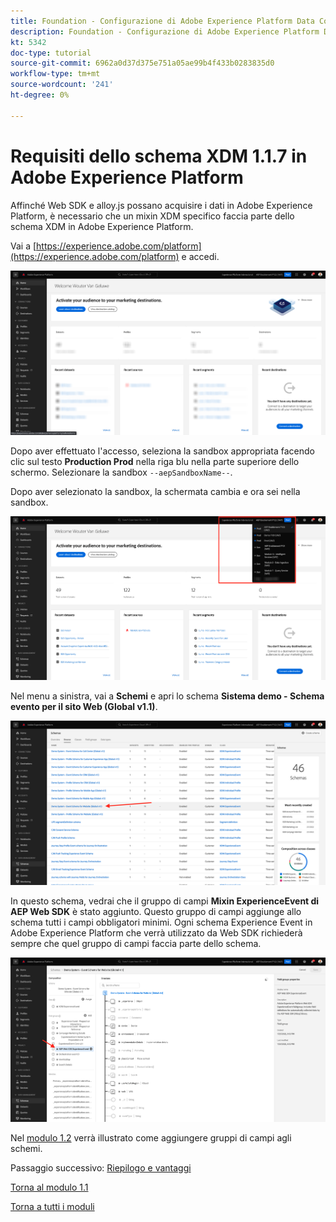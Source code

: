 ```yaml
---
title: Foundation - Configurazione di Adobe Experience Platform Data Collection e dell’estensione Web SDK - Requisiti dello schema XDM in Adobe Experience Platform
description: Foundation - Configurazione di Adobe Experience Platform Data Collection e dell’estensione Web SDK - Requisiti dello schema XDM in Adobe Experience Platform
kt: 5342
doc-type: tutorial
source-git-commit: 6962a0d37d375e751a05ae99b4f433b0283835d0
workflow-type: tm+mt
source-wordcount: '241'
ht-degree: 0%

---
```


# Requisiti dello schema XDM 1.1.7 in Adobe Experience Platform

Affinché Web SDK e alloy.js possano acquisire i dati in Adobe Experience Platform, è necessario che un mixin XDM specifico faccia parte dello schema XDM in Adobe Experience Platform.

Vai a [https://experience.adobe.com/platform](https://experience.adobe.com/platform) e accedi.

![Debugger AEP](./images/exp1.png)

Dopo aver effettuato l&#39;accesso, seleziona la sandbox appropriata facendo clic sul testo **Production Prod** nella riga blu nella parte superiore dello schermo. Selezionare la sandbox `--aepSandboxName--`.

Dopo aver selezionato la sandbox, la schermata cambia e ora sei nella sandbox.

![Debugger AEP](./images/exp2.png)

Nel menu a sinistra, vai a **Schemi** e apri lo schema **Sistema demo - Schema evento per il sito Web (Global v1.1)**.

![Debugger AEP](./images/exp3.png)

In questo schema, vedrai che il gruppo di campi **Mixin ExperienceEvent di AEP Web SDK** è stato aggiunto. Questo gruppo di campi aggiunge allo schema tutti i campi obbligatori minimi. Ogni schema Experience Event in Adobe Experience Platform che verrà utilizzato da Web SDK richiederà sempre che quel gruppo di campi faccia parte dello schema.

![Debugger AEP](./images/exp4.png)

Nel [modulo 1.2](./../module1.2/data-ingestion.md) verrà illustrato come aggiungere gruppi di campi agli schemi.

Passaggio successivo: [Riepilogo e vantaggi](./summary.md)

[Torna al modulo 1.1](./data-ingestion-launch-web-sdk.md)

[Torna a tutti i moduli](./../../../overview.md)
